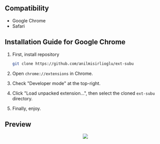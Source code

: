 ## Compatibility
* Google Chrome
* Safari

## Installation Guide for Google Chrome

1. First, install repository
    ```sh
    git clone https://github.com/anilmisirlioglu/ext-subu
    ```
   
2. Open `chrome://extensions` in Chrome.

3. Check "Developer mode" at the top-right.

4. Click "Load unpacked extension...", then select the cloned `ext-subu` directory.

5. Finally, enjoy.

## Preview
<p align="center">
  <img src="https://user-images.githubusercontent.com/20264712/109868555-d1a36c00-7c78-11eb-93e5-19a5b4c4399e.png">
</p>
